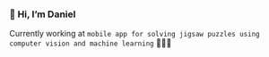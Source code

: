 ### 👋 Hi, I’m Daniel
Currently working at
`mobile app for solving jigsaw puzzles using computer vision and machine learning` 🧩📱🤖

<!---
daCFniel/daCFniel is a ✨ special ✨ repository because its `README.md` (this file) appears on your GitHub profile.
You can click the Preview link to take a look at your changes.
--->
